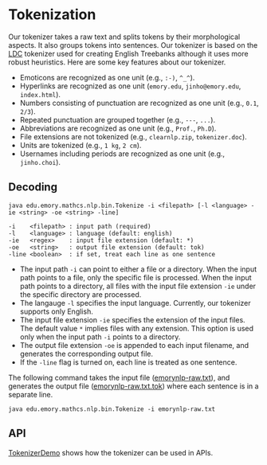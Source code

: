 # Tokenization

Our tokenizer takes a raw text and splits tokens by their morphological aspects. It also groups tokens into sentences. Our tokenizer is based on the [LDC](https://www.ldc.upenn.edu/) tokenizer used for creating English Treebanks although it uses more robust heuristics. Here are some key features about our tokenizer.

* Emoticons are recognized as one unit (e.g., `:-)`, `^_^`).
* Hyperlinks are recognized as one unit (`emory.edu`, `jinho@emory.edu`, `index.html`).
* Numbers consisting of punctuation are recognized as one unit (e.g., `0.1`, `2/3`).
* Repeated punctuation are grouped together (e.g., `---`, `...`).
* Abbreviations are recognized as one unit (e.g., `Prof.`, `Ph.D`).
* File extensions are not tokenized (e.g., `clearnlp.zip`, `tokenizer.doc`).
* Units are tokenized (e.g., `1 kg`, `2 cm`).
* Usernames including periods are recognized as one unit (e.g., `jinho.choi`).


## Decoding

```
java edu.emory.mathcs.nlp.bin.Tokenize -i <filepath> [-l <language> -ie <string> -oe <string> -line]

-i    <filepath> : input path (required)
-l    <language> : language (default: english)
-ie   <regex>    : input file extension (default: *)
-oe   <string>   : output file extension (default: tok)
-line <boolean>  : if set, treat each line as one sentence
```
	 
* The input path `-i` can point to either a file or a directory. When the input path points to a file, only the specific file is processed. When the input path points to a directory, all files with the input file extension `-ie` under the specific directory are processed.
* The langauge `-l` specifies the input language. Currently, our tokenizer supports only English.
* The input file extension `-ie` specifies the extension of the input files. The default value `*` implies files with any extension. This option is used only when the input path `-i` points to a directory.
* The output file extension `-oe` is appended to each input filename, and generates the corresponding output file.
* If the `-line` flag is turned on, each line is treated as one sentence.


The following command takes the input file ([emorynlp-raw.txt](src/test/resources/emorynlp-raw.txt)), and generates the output file ([emorynlp-raw.txt.tok](src/test/resources/emorynlp-raw.txt.tok)) where each sentence is in a separate line.

```
java edu.emory.mathcs.nlp.bin.Tokenize -i emorynlp-raw.txt
```

## API

[TokenizerDemo](src/test/java/edu/emory/mathcs/nlp/tokenizer/TokenizerDemo.java) shows how the tokenizer can be used in APIs.